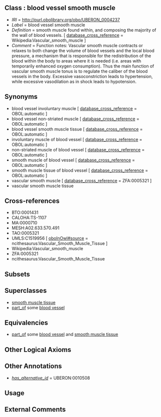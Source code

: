 
## Class : blood vessel smooth muscle

 * *IRI* = http://purl.obolibrary.org/obo/UBERON_0004237
 * *Label* = blood vessel smooth muscle
 * *Definition* = smooth muscle found within, and composing the majority of the wall of blood vessels. [ [database_cross_reference](../../ef/oboInOwl#hasDbXref.md) = Wikipedia:Vascular_smooth_muscle ]
 * *Comment* = Function notes: Vascular smooth muscle contracts or relaxes to both change the volume of blood vessels and the local blood pressure, a mechanism that is responsible for the redistribution of the blood within the body to areas where it is needed (i.e. areas with temporarily enhanced oxygen consumption). Thus the main function of vascular smooth muscle tonus is to regulate the caliber of the blood vessels in the body. Excessive vasoconstriction leads to hypertension, while excessive vasodilation as in shock leads to hypotension.

## Synonyms

 * blood vessel involuntary muscle [ [database_cross_reference](../../ef/oboInOwl#hasDbXref.md) = OBOL:automatic ]
 * blood vessel non-striated muscle [ [database_cross_reference](../../ef/oboInOwl#hasDbXref.md) = OBOL:automatic ]
 * blood vessel smooth muscle tissue [ [database_cross_reference](../../ef/oboInOwl#hasDbXref.md) = OBOL:automatic ]
 * involuntary muscle of blood vessel [ [database_cross_reference](../../ef/oboInOwl#hasDbXref.md) = OBOL:automatic ]
 * non-striated muscle of blood vessel [ [database_cross_reference](../../ef/oboInOwl#hasDbXref.md) = OBOL:automatic ]
 * smooth muscle of blood vessel [ [database_cross_reference](../../ef/oboInOwl#hasDbXref.md) = OBOL:automatic ]
 * smooth muscle tissue of blood vessel [ [database_cross_reference](../../ef/oboInOwl#hasDbXref.md) = OBOL:automatic ]
 * vascular smooth muscle [ [database_cross_reference](../../ef/oboInOwl#hasDbXref.md) = ZFA:0005321 ]
 * vascular smooth muscle tissue

## Cross-references

 * BTO:0001431
 * CALOHA:TS-1107
 * MA:0000710
 * MESH:A02.633.570.491
 * TAO:0005321
 * UMLS:C1519956 [ [oboInOwl#source](../../ce/oboInOwl#source.md) = ncithesaurus:Vascular_Smooth_Muscle_Tissue ]
 * Wikipedia:Vascular_smooth_muscle
 * ZFA:0005321
 * ncithesaurus:Vascular_Smooth_Muscle_Tissue

## Subsets


## Superclasses

 * [smooth muscle tissue](../../UBERON/35/UBERON_0001135.md)
 * [part_of](../../BFO/50/BFO_0000050.md) some [blood vessel](../../UBERON/81/UBERON_0001981.md)

## Equivalencies

 * [part_of](../../BFO/50/BFO_0000050.md) some [blood vessel](../../UBERON/81/UBERON_0001981.md) and [smooth muscle tissue](../../UBERON/35/UBERON_0001135.md)

## Other Logical Axioms


## Other Annotations

 * *[has_alternative_id](../../Id/oboInOwl#hasAlternativeId.md)* = UBERON:0010508

## Usage


## External Comments

